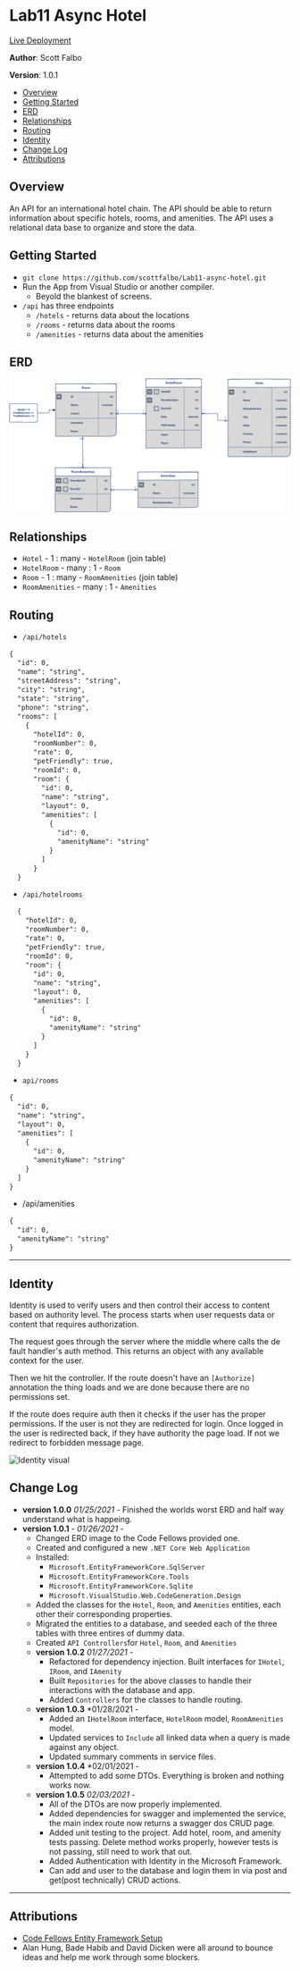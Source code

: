 # Lab11 Async Hotel
[Live Deployment](https://asynchotel20210202164136.azurewebsites.net/index.html)<br>


**Author**: Scott Falbo

**Version**: 1.0.1 

+ [Overview](#overview)
+ [Getting Started](#getting-started)
+ [ERD](#erd)
+ [Relationships](#relationships)
+ [Routing](#routing)
+ [Identity](#identity)
+ [Change Log](#change-log)
+ [Attributions](#attributions)


## Overview
An API for an international hotel chain.  The API should be able to return information about specific hotels, rooms, and amenities.  The API uses a relational data base to organize and store the data.

## Getting Started
+ `git clone https://github.com/scottfalbo/Lab11-async-hotel.git`
+ Run the App from Visual Studio or another compiler.
  + Beyold the blankest of screens.
+ `/api` has three endpoints
  + `/hotels` - returns data about the locations
  + `/rooms`  - returns data about the rooms
  + `/amenities` - returns data about the amenities


## ERD
![Async ERD](./assets/AsyncInnERD.png)<br>

## Relationships
+ `Hotel` - 1 : many - `HotelRoom` (join table)
+ `HotelRoom` - many : 1 - `Room`
+ `Room` - 1 : many - `RoomAmenities` (join table)
+ `RoomAmenities` - many : 1 - `Amenities`

## Routing
+ `/api/hotels`
```
{
  "id": 0,
  "name": "string",
  "streetAddress": "string",
  "city": "string",
  "state": "string",
  "phone": "string",
  "rooms": [
    {
      "hotelId": 0,
      "roomNumber": 0,
      "rate": 0,
      "petFriendly": true,
      "roomId": 0,
      "room": {
        "id": 0,
        "name": "string",
        "layout": 0,
        "amenities": [
          {
            "id": 0,
            "amenityName": "string"
          }
        ]
      }
  }
```
+ `/api/hotelrooms`
```
  {
    "hotelId": 0,
    "roomNumber": 0,
    "rate": 0,
    "petFriendly": true,
    "roomId": 0,
    "room": {
      "id": 0,
      "name": "string",
      "layout": 0,
      "amenities": [
        {
          "id": 0,
          "amenityName": "string"
        }
      ]
    }
  }
```
+ `api/rooms`
```
{
  "id": 0,
  "name": "string",
  "layout": 0,
  "amenities": [
    {
      "id": 0,
      "amenityName": "string"
    }
  ]
}
```
+ /api/amenities
```
{
  "id": 0,
  "amenityName": "string"
}
```

<hr>

## Identity
Identity is used to verify users and then control their access to content based on authority level.  The process starts when user requests data or content that requires authorization.

The request goes through the server where the middle where calls the de fault handler's auth method.  This returns an object with any available context for the user.

Then we hit the controller.  If the route doesn't have an `[Authorize]` annotation the thing loads and we are done because there are no permissions set.

If the route does require auth then it checks if the user has the proper permissions.  If the user is not they are redirected for login.  Once logged in the user is redirected back, if they have authority the page load.  If not we redirect to forbidden message page.



![Identity visual](https://digitalmccullough.com/images/aspnetcore-auth-system-demystified/aspnetcore-auth-system-demystified_auth-flow.svg)


## Change Log
+ **version 1.0.0** *01/25/2021* - Finished the worlds worst ERD and half way understand what is happeing.
+ **version 1.0.1** - *01/26/2021* - 
  + Changed ERD image to the Code Fellows provided one.  
  + Created and configured a new `.NET Core Web Application`
  + Installed:
    + `Microsoft.EntityFrameworkCore.SqlServer`
    + `Microsoft.EntityFrameworkCore.Tools`
    + `Microsoft.EntityFrameworkCore.Sqlite`
    + `Microsoft.VisualStudio.Web.CodeGeneration.Design`
  + Added the classes for the `Hotel`, `Room`, and `Amenities` entities, each other their corresponding properties.
  + Migrated the entities to a database, and seeded each of the three tables with three entires of dummy data.
  + Created `API Controllers`for `Hotel`, `Room`, and `Amenities`
  + **version 1.0.2** *01/27/2021* -
    + Refactored for dependency injection.  Built interfaces for `IHotel`, `IRoom`, and `IAmenity`
    + Built `Repositories` for the above classes to handle their interactions with the database and app.
    + Added `Controllers` for the classes to handle routing.
  + **version 1.0.3** *01/28/2021 - 
    + Added an `IHotelRoom` interface, `HotelRoom` model, `RoomAmenities` model.
    + Updated services to `Include` all linked data when a query is made against any object.
    + Updated summary comments in service files. 
  + **version 1.0.4** *02/01/2021 -
    + Attempted to add some DTOs.  Everything is broken and nothing works now.  
  + **version 1.0.5** *02/03/2021* -
    + All of the DTOs are now properly implemented.
    + Added dependencies for swagger and implemented the service, the main index route now returns a swagger dos CRUD page.
    + Added unit testing to the project.  Add hotel, room, and amenity tests passing.  Delete method works properly, however tests is not passing, still need to work that out.
    + Added Authentication with Identity in the Microsoft Framework.
    + Can add and user to the database and login them in via post and get(post technically) CRUD actions. 

<hr>

## Attributions

+ [Code Fellows Entity Framework Setup](https://codefellows.github.io/seattle-dotnet-401d12/class-12/resources/ef-web-app)<br>
+ Alan Hung, Bade Habib and David Dicken were all around to bounce ideas and help me work through some blockers.
